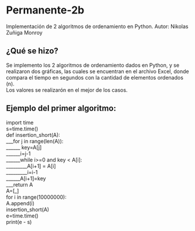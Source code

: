 # Permanente-2b
Implementación de 2 algoritmos de ordenamiento en Python.
Autor: Nikolas Zuñiga Monroy<br>
<h2>¿Qué se hizo?</h2>
Se implemento los 2 algoritmos de ordenamiento dados en Python, y se realizaron dos gráficas, las cuales se encuentran en el archivo Excel, donde compara el tiempo en segundos con la cantidad de elementos ordenados (n).<br>
Los valores se realizarón en el mejor de los casos.<br>
<h2>Ejemplo del primer algoritmo:</h2>
import time<br>
s=time.time()<br>
def insertion_short(A):<br>
    ___for j in range(len(A)):<br>
       ______ key=A[j]<br>
        ______i=j-1<br>
        ______while i>=0 and key < A[i]:<br>
            _________A[i+1] = A[i]<br>
            _________i=i-1<br>
        ______A[i+1]=key<br>
    ___return A<br>
A=[_]<br>
for i in range(10000000):<br>
    A.append(i)<br>
insertion_short(A)<br>
e=time.time()<br>
print(e - s)<br>
